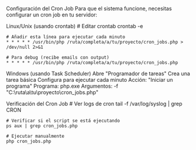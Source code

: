 Configuración del Cron Job
Para que el sistema funcione, necesitas configurar un cron job en tu servidor:

Linux/Unix (usando crontab)
    # Editar crontab
    crontab -e

    # Añadir esta línea para ejecutar cada minuto
    * * * * * /usr/bin/php /ruta/completa/a/tu/proyecto/cron_jobs.php > /dev/null 2>&1

    # Para debug (recibe emails con output)
    * * * * * /usr/bin/php /ruta/completa/a/tu/proyecto/cron_jobs.php


Windows (usando Task Scheduler)
    Abre "Programador de tareas"
    Crea una tarea básica
    Configura para ejecutar cada minuto
    Acción: "Iniciar un programa"
    Programa: php.exe
    Argumentos: -f "C:\ruta\a\tu\proyecto\cron_jobs.php"

Verificación del Cron Job
    # Ver logs de cron
    tail -f /var/log/syslog | grep CRON

    # Verificar si el script se está ejecutando
    ps aux | grep cron_jobs.php

    # Ejecutar manualmente
    php cron_jobs.php


